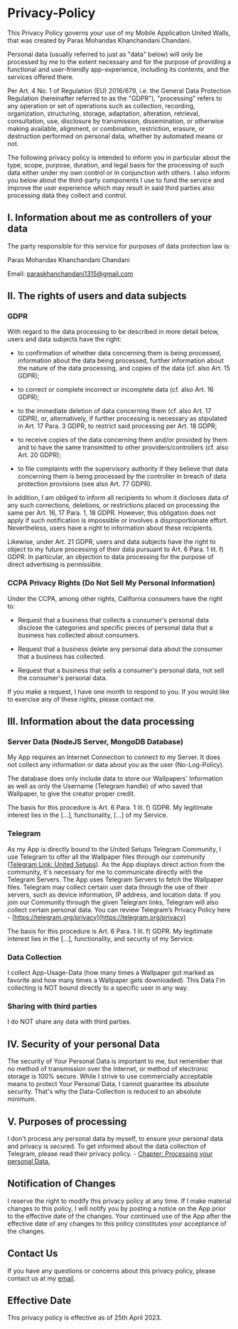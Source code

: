 # Privacy-Policy

This Privacy Policy governs your use of my Mobile Application United Walls, that was created by Paras Mohandas Khanchandani Chandani.

Personal data (usually referred to just as "data" below) will only be processed by me to the extent necessary and for the purpose of providing a functional and user-friendly app-experience, including its contents, and the services offered there.

Per Art. 4 No. 1 of Regulation (EU) 2016/679, i.e. the General Data Protection Regulation (hereinafter referred to as the "GDPR"), "processing" refers to any operation or set of operations such as collection, recording, organization, structuring, storage, adaptation, alteration, retrieval, consultation, use, disclosure by transmission, dissemination, or otherwise making available, alignment, or combination, restriction, erasure, or destruction performed on personal data, whether by automated means or not.

The following privacy policy is intended to inform you in particular about the type, scope, purpose, duration, and legal basis for the processing of such data either under my own control or in conjunction with others. I also inform you below about the third-party components I use to fund the service and improve the user experience which may result in said third parties also processing data they collect and control.


## I. Information about me as controllers of your data

The party responsible for this service for purposes of data protection law is:

Paras Mohandas Khanchandani Chandani

Email: paraskhanchandani1315@gmail.com

## II. The rights of users and data subjects

### GDPR

With regard to the data processing to be described in more detail below, users and data subjects have the right:

- to confirmation of whether data concerning them is being processed, information about the data being processed, further information about the nature of the data processing, and copies of the data (cf. also Art. 15 GDPR);

- to correct or complete incorrect or incomplete data (cf. also Art. 16 GDPR);

- to the immediate deletion of data concerning them (cf. also Art. 17 GDPR), or, alternatively, if further processing is necessary as stipulated in Art. 17 Para. 3 GDPR, to restrict said processing per Art. 18 GDPR;

- to receive copies of the data concerning them and/or provided by them and to have the same transmitted to other providers/controllers (cf. also Art. 20 GDPR);

- to file complaints with the supervisory authority if they believe that data concerning them is being processed by the controller in breach of data protection provisions (see also Art. 77 GDPR).

In addition, I am obliged to inform all recipients to whom it discloses data of any such corrections, deletions, or restrictions placed on processing the same per Art. 16, 17 Para. 1, 18 GDPR. However, this obligation does not apply if such notification is impossible or involves a disproportionate effort. Nevertheless, users have a right to information about these recipients.

Likewise, under Art. 21 GDPR, users and data subjects have the right to object to my future processing of their data pursuant to Art. 6 Para. 1 lit. f) GDPR. In particular, an objection to data processing for the purpose of direct advertising is permissible.

### CCPA Privacy Rights (Do Not Sell My Personal Information)

Under the CCPA, among other rights, California consumers have the right to:

- Request that a business that collects a consumer's personal data disclose the categories and specific pieces of personal data that a business has collected about consumers.

- Request that a business delete any personal data about the consumer that a business has collected.

- Request that a business that sells a consumer's personal data, not sell the consumer's personal data.

If you make a request, I have one month to respond to you. If you would like to exercise any of these rights, please contact me.


## III. Information about the data processing

### Server Data (NodeJS Server, MongoDB Database)

My App requires an Internet Connection to connect to my Server. It does not collect any information or data about you as the user (No-Log-Policy).

The database does only include data to store our Wallpapers' Information as well as only the Username (Telegram handle) of who saved that Wallpaper, to give the creator proper credit.

The basis for this procedure is Art. 6 Para. 1 lit. f) GDPR. My legitimate interest lies in the [...], functionality, [...] of my Service. 

### Telegram

As my App is directly bound to the United Setups Telegram Community, I use Telegram to offer all the Wallpaper files through our community ([Telegram Link: United Setups](https://t.me/unitedsetups)).
As the App displays direct action from the community, it's necessary for me to communicate directly with the Telegram Servers.
The App uses Telegram Servers to fetch the Wallpaper files. Telegram may collect certain user data through the use of their servers, such as device information, IP address, and location data.
If you join our Community through the given Telegram links, Telegram will also collect certain personal data.
You can review Telegram’s Privacy Policy here - [https://telegram.org/privacy](https://telegram.org/privacy)

The basis for this procedure is Art. 6 Para. 1 lit. f) GDPR. My legitimate interest lies in the [...], functionality, and security of my Service. 

### Data Collection
I collect App-Usage-Data (how many times a Wallpaper got marked as favorite and how many times a Wallpaper gets downloaded). This Data I'm collecting is NOT bound directly to a specific user in any way.

### Sharing with third parties
I do NOT share any data with third parties.


## IV. Security of your personal Data

The security of Your Personal Data is important to me, but remember that no method of transmission over the Internet, or method of electronic storage is 100% secure. While I strive to use commercially acceptable means to protect Your Personal Data, I cannot guarantee its absolute security.
That's why the Data-Collection is reduced to an absolute minimum.


## V. Purposes of processing

I don't process any personal data by myself, to ensure your personal data and privacy is secured. To get informed about the data collection of Telegram, please read their privacy policy. - [Chapter: Processing your personal Data.](https://telegram.org/privacy#5-processing-your-personal-data)


## Notification of Changes

I reserve the right to modify this privacy policy at any time. If I make material changes to this policy, I will notify you by posting a notice on the App prior to the effective date of the changes. Your continued use of the App after the effective date of any changes to this policy constitutes your acceptance of the changes.

## Contact Us

If you have any questions or concerns about this privacy policy, please contact us at my [email](mailto:paraskhanchandani1315@gmail.com).

## Effective Date

This privacy policy is effective as of 25th April 2023.

